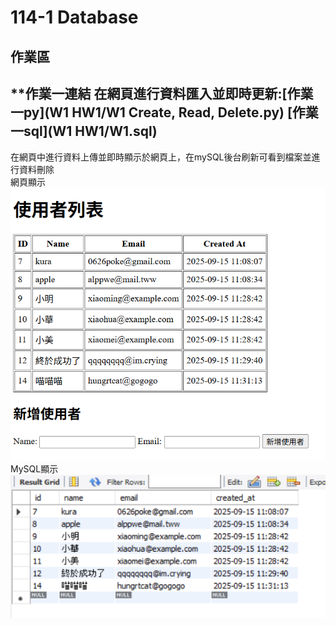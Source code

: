 # 114-1 Database
## 作業區  
## **作業一連結 在網頁進行資料匯入並即時更新:[作業一py](W1 HW1/W1 Create, Read, Delete.py) [作業一sql](W1 HW1/W1.sql)  
  
在網頁中進行資料上傳並即時顯示於網頁上，在mySQL後台刷新可看到檔案並進行資料刪除  
網頁顯示  
<img src="pics/page test1.png" width="700"/>  
MySQL顯示  
<img src="pics/sql test1.png" width="700"/>   

